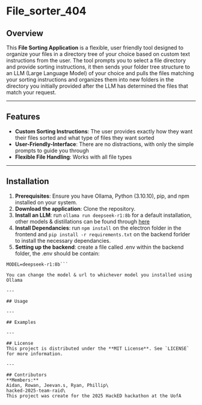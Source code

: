 # File_sorter_404

## Overview
This **File Sorting Application** is a flexible, user friendly tool designed to organize your files in a directory tree of your choice based on custom text instructions from the user. The tool prompts you to select a file directory and provide sorting instructions, it then sends your folder tree structure to an LLM (Large Language Model) of your choice and pulls the files matching your sorting instructions and organizes them into new folders in the directory you initially provided after the LLM has determined the files that match your request.

---

## Features
- **Custom Sorting Instructions**: The user provides exactly how they want their files sorted and what type of files they want sorted
- **User-Friendly-Interface**: There are no distractions, with only the simple prompts to guide you through
- **Flexible File Handling**: Works with all file types

---

## Installation
1. **Prerequisites**: Ensure you have Ollama, Python (3.10.10), pip, and npm installed on your system.
3. **Download the application**: Clone the repository.
4. **Install an LLM**: run `ollama run deepseek-r1:8b` for a default installation, other models & distillations can be found through [here](https://ollama.com/library/)
5. **Install Dependancies**: run `npm install` on the electron folder in the frontend and `pip install -r requirements.txt` on the backend forlder to install the necessary dependancies.
6. **Setting up the backend**: create a file called .env within the backend folder, the .env should be contain: 
```OLLAMA_URL=http://localhost:11434/api/generate
MODEL=deepseek-r1:8b```

You can change the model & url to whichever model you installed using Ollama

---

## Usage

---

## Examples

---

## License
This project is distributed under the **MIT License**. See `LICENSE` for more information.

---

## Contributors
**Members:**
Aidan, Rowan, Jeevan.s, Ryan, Phillip\
hacked-2025-team-raid\
This project was create for the 2025 HackED hackathon at the UofA


